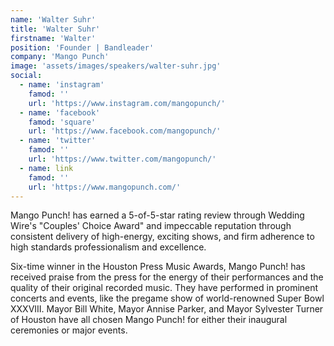 ```yaml
---
name: 'Walter Suhr'
title: 'Walter Suhr'
firstname: 'Walter'
position: 'Founder | Bandleader'
company: 'Mango Punch'
image: 'assets/images/speakers/walter-suhr.jpg'
social:
  - name: 'instagram'
    famod: ''
    url: 'https://www.instagram.com/mangopunch/'
  - name: 'facebook'
    famod: 'square'
    url: 'https://www.facebook.com/mangopunch/'
  - name: 'twitter'
    famod: ''
    url: 'https://www.twitter.com/mangopunch/'
  - name: link
    famod: ''
    url: 'https://www.mangopunch.com/'
---
```


Mango Punch! has earned a 5-of-5-star rating review through Wedding Wire's "Couples' Choice Award" and impeccable reputation through consistent delivery of high-energy, exciting shows, and firm adherence to high standards professionalism and excellence. 

Six-time winner in the Houston Press Music Awards, Mango Punch! has received praise from the press for the energy of their performances and the quality of their original recorded music. They have performed in prominent concerts and events, like the pregame show of world-renowned Super Bowl XXXVIII. Mayor Bill White, Mayor Annise Parker, and Mayor Sylvester Turner of Houston have all chosen Mango Punch! for either their inaugural ceremonies or major events.
